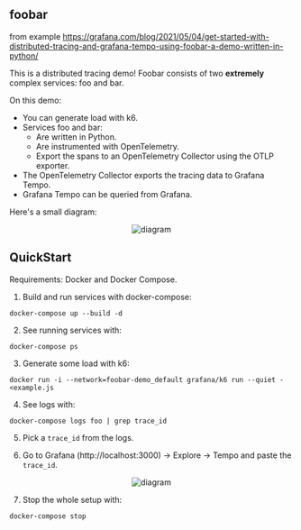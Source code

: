 ## foobar
from example 
https://grafana.com/blog/2021/05/04/get-started-with-distributed-tracing-and-grafana-tempo-using-foobar-a-demo-written-in-python/ 

This is a distributed tracing demo! Foobar consists of two **extremely** complex services: foo and bar.

On this demo:
- You can generate load with k6.
- Services foo and bar:
  - Are written in Python.
  - Are instrumented with OpenTelemetry.
  - Export the spans to an OpenTelemetry Collector using the OTLP exporter.
- The OpenTelemetry Collector exports the tracing data to Grafana Tempo.
- Grafana Tempo can be queried from Grafana.

Here's a small diagram:
<p align="center">
<img src="media/diagram.png" alt="diagram" />
</p>

## QuickStart

Requirements: Docker and Docker Compose.

1. Build and run services with docker-compose:
```
docker-compose up --build -d 
```

2. See running services with:
```
docker-compose ps
```

3. Generate some load with k6:
```
docker run -i --network=foobar-demo_default grafana/k6 run --quiet - <example.js
```

4. See logs with:
```
docker-compose logs foo | grep trace_id
```

5. Pick a `trace_id` from the logs.

6. Go to Grafana (http://localhost:3000) -> Explore -> Tempo and paste the `trace_id`.
<p align="center">
<img src="media/trace.png" alt="diagram" />
</p>

7. Stop the whole setup with:
```
docker-compose stop
```

